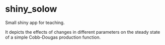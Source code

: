# shiny_solow
Small shiny app for teaching.

It depicts the effects of changes in different parameters on the steady state of a simple Cobb-Dougas production function.
